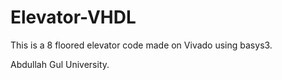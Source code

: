 # Elevator-VHDL

This is a 8 floored elevator code made on Vivado using basys3. 

Abdullah Gul University.
